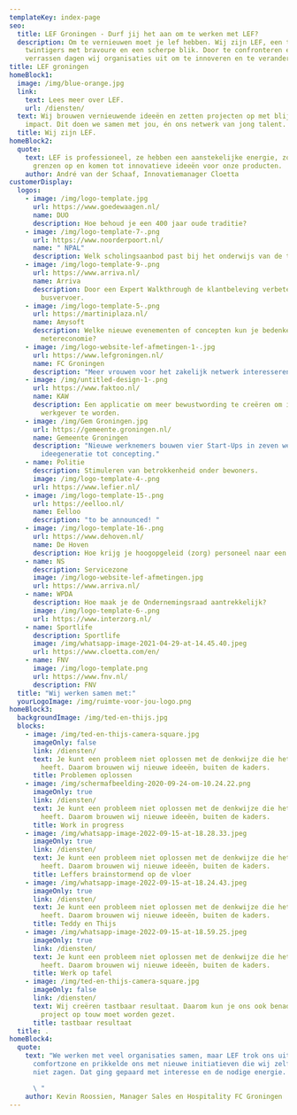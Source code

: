 ```yaml
---
templateKey: index-page
seo:
  title: LEF Groningen - Durf jij het aan om te werken met LEF?
  description: Om te vernieuwen moet je lef hebben. Wij zijn LEF, een team van
    twintigers met bravoure en een scherpe blik. Door te confronteren en te
    verrassen dagen wij organisaties uit om te innoveren en te veranderen.
title: LEF groningen
homeBlock1:
  image: /img/blue-orange.jpg
  link:
    text: Lees meer over LEF.
    url: /diensten/
  text: Wij brouwen vernieuwende ideeën en zetten projecten op met blijvende
    impact. Dit doen we samen met jou, én ons netwerk van jong talent.
  title: Wij zijn LEF.
homeBlock2:
  quote:
    text: LEF is professioneel, ze hebben een aanstekelijke energie, zoeken de
      grenzen op en komen tot innovatieve ideeën voor onze producten.
    author: André van der Schaaf, Innovatiemanager Cloetta
customerDisplay:
  logos:
    - image: /img/logo-template.jpg
      url: https://www.goedewaagen.nl/
      name: DUO
      description: Hoe behoud je een 400 jaar oude traditie?
    - image: /img/logo-template-7-.png
      url: https://www.noorderpoort.nl/
      name: " NPAL"
      description: Welk scholingsaanbod past bij het onderwijs van de toekomst?
    - image: /img/logo-template-9-.png
      url: https://www.arriva.nl/
      name: Arriva
      description: Door een Expert Walkthrough de klantbeleving verbeteren in het
        busvervoer.
    - image: /img/logo-template-5-.png
      url: https://martiniplaza.nl/
      name: Amysoft
      description: Welke nieuwe evenementen of concepten kun je bedenken in de 1,5
        metereconomie?
    - image: /img/logo-website-lef-afmetingen-1-.jpg
      url: https://www.lefgroningen.nl/
      name: FC Groningen
      description: "Meer vrouwen voor het zakelijk netwerk interesseren. "
    - image: /img/untitled-design-1-.png
      url: https://www.faktoo.nl/
      name: KAW
      description: Een applicatie om meer bewustwording te creëren om inclusief
        werkgever te worden.
    - image: /img/Gem Groningen.jpg
      url: https://gemeente.groningen.nl/
      name: Gemeente Groningen
      description: "Nieuwe werknemers bouwen vier Start-Ups in zeven weken: van
        ideegeneratie tot concepting."
    - name: Politie
      description: Stimuleren van betrokkenheid onder bewoners.
      image: /img/logo-template-4-.png
      url: https://www.lefier.nl/
    - image: /img/logo-template-15-.png
      url: https://eelloo.nl/
      name: Eelloo
      description: "to be announced! "
    - image: /img/logo-template-16-.png
      url: https://www.dehoven.nl/
      name: De Hoven
      description: Hoe krijg je hoogopgeleid (zorg) personeel naar een krimpregio?
    - name: NS
      description: Servicezone
      image: /img/logo-website-lef-afmetingen.jpg
      url: https://www.arriva.nl/
    - name: WPDA
      description: Hoe maak je de Ondernemingsraad aantrekkelijk?
      image: /img/logo-template-6-.png
      url: https://www.interzorg.nl/
    - name: Sportlife
      description: Sportlife
      image: /img/whatsapp-image-2021-04-29-at-14.45.40.jpeg
      url: https://www.cloetta.com/en/
    - name: FNV
      image: /img/logo-template.png
      url: https://www.fnv.nl/
      description: FNV
  title: "Wij werken samen met:"
  yourLogoImage: /img/ruimte-voor-jou-logo.png
homeBlock3:
  backgroundImage: /img/ted-en-thijs.jpg
  blocks:
    - image: /img/ted-en-thijs-camera-square.jpg
      imageOnly: false
      link: /diensten/
      text: Je kunt een probleem niet oplossen met de denkwijze die het veroorzaakt
        heeft. Daarom brouwen wij nieuwe ideeën, buiten de kaders.
      title: Problemen oplossen
    - image: /img/schermafbeelding-2020-09-24-om-10.24.22.png
      imageOnly: true
      link: /diensten/
      text: Je kunt een probleem niet oplossen met de denkwijze die het veroorzaakt
        heeft. Daarom brouwen wij nieuwe ideeën, buiten de kaders.
      title: Work in progress
    - image: /img/whatsapp-image-2022-09-15-at-18.28.33.jpeg
      imageOnly: true
      link: /diensten/
      text: Je kunt een probleem niet oplossen met de denkwijze die het veroorzaakt
        heeft. Daarom brouwen wij nieuwe ideeën, buiten de kaders.
      title: Leffers brainstormend op de vloer
    - image: /img/whatsapp-image-2022-09-15-at-18.24.43.jpeg
      imageOnly: true
      link: /diensten/
      text: Je kunt een probleem niet oplossen met de denkwijze die het veroorzaakt
        heeft. Daarom brouwen wij nieuwe ideeën, buiten de kaders.
      title: Teddy en Thijs
    - image: /img/whatsapp-image-2022-09-15-at-18.59.25.jpeg
      imageOnly: true
      link: /diensten/
      text: Je kunt een probleem niet oplossen met de denkwijze die het veroorzaakt
        heeft. Daarom brouwen wij nieuwe ideeën, buiten de kaders.
      title: Werk op tafel
    - image: /img/ted-en-thijs-camera-square.jpg
      imageOnly: false
      link: /diensten/
      text: Wij creëren tastbaar resultaat. Daarom kun je ons ook benaderen als er een
        project op touw moet worden gezet.
      title: tastbaar resultaat
  title: .
homeBlock4:
  quote:
    text: "We werken met veel organisaties samen, maar LEF trok ons uit onze
      comfortzone en prikkelde ons met nieuwe initiatieven die wij zelf even
      niet zagen. Dat ging gepaard met interesse en de nodige energie.

      \ "
    author: Kevin Roossien, Manager Sales en Hospitality FC Groningen
---
```

